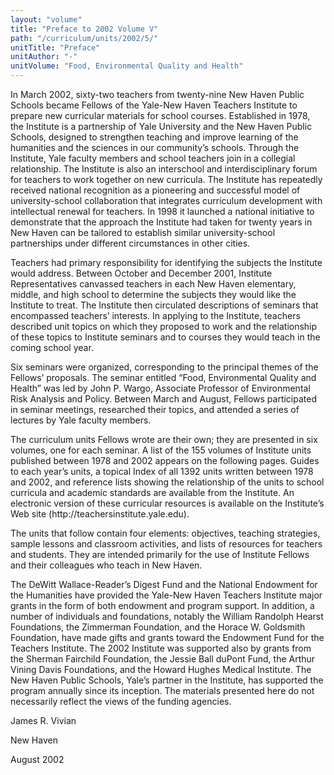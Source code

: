 ```yaml
---
layout: "volume"
title: "Preface to 2002 Volume V"
path: "/curriculum/units/2002/5/"
unitTitle: "Preface"
unitAuthor: "-"
unitVolume: "Food, Environmental Quality and Health"
---
```

<body>
<p>
In March 2002, sixty-two teachers from twenty-nine New Haven Public Schools became Fellows of the Yale-New Haven Teachers Institute to prepare new curricular materials for school courses. Established in 1978, the Institute is a partnership of Yale University and the New Haven Public Schools, designed to strengthen teaching and improve learning of the humanities and the sciences in our community’s schools. Through the Institute, Yale faculty members and school teachers join in a collegial relationship. The Institute is also an interschool and interdisciplinary forum for teachers to work together on new curricula. The Institute has repeatedly received national recognition as a pioneering and successful model of university-school collaboration that integrates curriculum development with intellectual renewal for teachers. In 1998 it launched a national initiative to demonstrate that the approach the Institute had taken for twenty years in New Haven can be tailored to establish similar university-school partnerships under different circumstances in other cities.
</p>
<p>
Teachers had primary responsibility for identifying the subjects the Institute would address. Between October and December 2001, Institute Representatives canvassed teachers in each New Haven elementary, middle, and high school to determine the subjects they would like the Institute to treat. The Institute then circulated descriptions of seminars that encompassed teachers’ interests. In applying to the Institute, teachers described unit topics on which they proposed to work and the relationship of these topics to Institute seminars and to courses they would teach in the coming school year.
</p>
<p>
Six seminars were organized, corresponding to the principal themes of the Fellows’ proposals. The seminar entitled “Food, Environmental Quality and Health” was led by John P. Wargo, Associate Professor of Environmental Risk Analysis and Policy. Between March and August, Fellows participated in seminar meetings, researched their topics, and attended a series of lectures by Yale faculty members.
</p>
<p>
The curriculum units Fellows wrote are their own; they are presented in six volumes, one for each seminar. A list of the 155 volumes of Institute units published between 1978 and 2002 appears on the following pages. Guides to each year’s units, a topical Index of all 1392 units written between 1978 and 2002, and reference lists showing the relationship of the units to school curricula and academic standards are available from the Institute. An electronic version of these curricular resources is available on the Institute’s Web site (http://teachersinstitute.yale.edu).
</p>
<p>
The units that follow contain four elements: objectives, teaching strategies, sample lessons and classroom activities, and lists of resources for teachers and students. They are intended primarily for the use of Institute Fellows and their colleagues who teach in New Haven.
</p>
<p>
The DeWitt Wallace-Reader’s Digest Fund and the National Endowment for the Humanities have provided the Yale-New Haven Teachers Institute major grants in the form of both endowment and program support. In addition, a number of individuals and foundations, notably the William Randolph Hearst Foundations, the Zimmerman Foundation, and the Horace W. Goldsmith Foundation, have made gifts and grants toward the Endowment Fund for the Teachers Institute. The 2002 Institute was supported also by grants from the Sherman Fairchild Foundation, the Jessie Ball duPont Fund, the Arthur Vining Davis Foundations, and the Howard Hughes Medical Institute. The New Haven Public Schools, Yale’s partner in the Institute, has supported the program annually since its inception. The materials presented here do not necessarily reflect the views of the funding agencies.
</p>
<p>
James R. Vivian
</p>
<p>
New Haven
</p>
<p>
August 2002
</p>
</body>